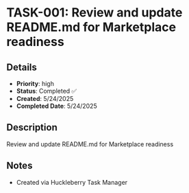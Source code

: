 # TASK-001: Review and update README.md for Marketplace readiness

## Details
- **Priority**: high
- **Status**: Completed ✅
- **Created**: 5/24/2025
- **Completed Date**: 5/24/2025

## Description
Review and update README.md for Marketplace readiness

## Notes
- Created via Huckleberry Task Manager
